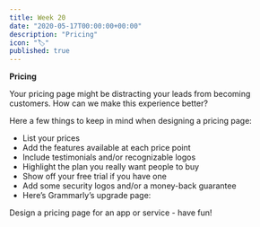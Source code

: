 ```yaml
---
title: Week 20
date: "2020-05-17T00:00:00+00:00"
description: "Pricing"
icon: "🏷"
published: true
---
```


**Pricing**

Your pricing page might be distracting your leads from becoming customers. How can we make this experience better?

Here a few things to keep in mind when designing a pricing page:
- List your prices
- Add the features available at each price point
- Include testimonials and/or recognizable logos
- Highlight the plan you really want people to buy
- Show off your free trial if you have one
- Add some security logos and/or a money-back guarantee
- Here’s Grammarly’s upgrade page:

Design a pricing page for an app or service - have fun!